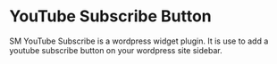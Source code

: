 # YouTube Subscribe Button
SM YouTube Subscribe is a wordpress widget plugin. It is use to add a youtube subscribe button on your wordpress site sidebar.
